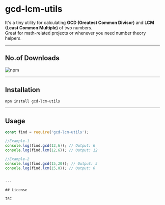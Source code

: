 # gcd-lcm-utils

It's a tiny utility for calculating **GCD (Greatest Common Divisor)** and **LCM (Least Common Multiple)** of two numbers.  
Great for math-related projects or whenever you need number theory helpers.

---

## No.of Downloads
![npm](https://img.shields.io/npm/dm/gcd-lcm-utils.svg)

---

## Installation

```bash
npm install gcd-lcm-utils
```

---

## Usage

```javascript
const find = require('gcd-lcm-utils');

//Example-1
console.log(find.gcd(12,6)); // Output: 6
console.log(find.lcm(12,6)); // Output: 12

//Example-2
console.log(find.gcd(15,20)); // Output: 5
console.log(find.lcm(15,0)); // Output: 0


---

## License

ISC
